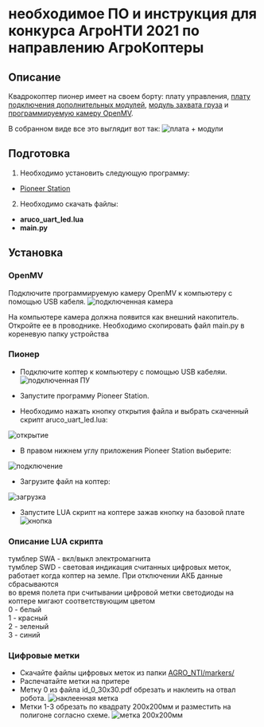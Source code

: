 # необходимое ПО и инструкция для конкурса АгроНТИ 2021 по направлению АгроКоптеры
## Описание
Квадрокоптер пионер имеет на своем борту: плату управления, [плату подключения дополнительных модулей](https://pioneer-doc.readthedocs.io/ru/master/module/board.html),
[модуль захвата груза](https://pioneer-doc.readthedocs.io/ru/master/module/cargo.html) и [программируемую камеру OpenMV](https://pioneer-doc.readthedocs.io/ru/master/module/openMV.html).


В собранном виде все это выглядит вот так:
![плата + модули](./image/плата_модули.jpg)

## Подготовка
1) Необходимо установить следующую программу:
* [Pioneer Station](https://pioneer-doc.readthedocs.io/ru/master/programming/pioneer_station/pioneer_station_main.html)

2) Необходимо скачать файлы:
* **aruco_uart_led.lua**
* **main.py**

## Установка
### OpenMV
Подключите программируемую камеру OpenMV к компьютеру с помощью USB кабеля. 
![подключенная камера](./image/подключенная%20камера.jpg)

На компьютере камера должна появится как внешний накопитель. Откройте ее в проводнике.
Необходимо скопировать файл main.py в кореневую папку устройства

### Пионер
* Подключите коптер к компьютеру с помощью USB кабеляи. 
  ![подключенная ПУ](./image/подключеннаяПУ.jpg)
  
* Запустите программу Pioneer Station.
* Необходимо нажать кнопку открытия файла и выбрать скаченный скрипт aruco_uart_led.lua:

![открытие](./image/открытие.JPG)
  
* В правом нижнем углу приложения Pioneer Station выберите: 
  
![подключение](./image/плдключение.JPG)

* Загрузите файл на коптер:

![загрузка](./image/загрузка.JPG)

* Запустите LUA скрипт на коптере зажав кнопку на базовой плате 
![кнопка](./image/кнопкаПУ.jpg)

### Описание LUA скрипта
тумблер SWA - вкл/выкл электромагнита  
тумблер SWD - световая индикация считанных цифровых меток, работает когда коптер на земле. При отключении АКБ данные сбрасываются  
во время полета при считывании цифровой метки светодиоды на коптере мигают соответствующим цветом  
  0 - белый  
  1 - красный  
  2 - зеленый  
  3 - синий  

### Цифровые метки
* Скачайте файлы цифровых меток из папки [AGRO_NTI/markers/](./markers)
* Распечатайте метки на притере
* Метку 0 из файла id_0_30x30.pdf обрезать и наклеить на отвал робота.
![наклеенная метка](./image/метка_отвал.jpg)
* Метки 1-3 обрезать по квадрату 200х200мм и разместить на полигоне согласно схеме.
![метка 200х200мм](./image/метка_200х200.jpg)
